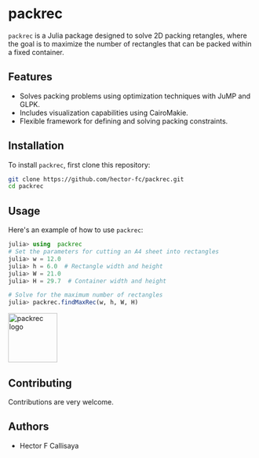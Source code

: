 
# packrec


`packrec` is a Julia package designed to solve 2D packing retangles, where the goal is to maximize the number of rectangles that can be packed within a fixed container.

## Features

- Solves packing problems using optimization techniques with JuMP and GLPK.
- Includes visualization capabilities using CairoMakie.
- Flexible framework for defining and solving packing constraints.

## Installation

To install `packrec`, first clone this repository:

```bash
git clone https://github.com/hector-fc/packrec.git
cd packrec
 ```

## Usage 

Here's an example of how to use `packrec`:

```julia 
julia> using  packrec
# Set the parameters for cutting an A4 sheet into rectangles
julia> w = 12.0
julia> h = 6.0  # Rectangle width and height
julia> W = 21.0 
julia> H = 29.7  # Container width and height

# Solve for the maximum number of rectangles
julia> packrec.findMaxRec(w, h, W, H)
```

<img src="https://cms.ufmt.br/files/galleries/109/FCHimg/packrec01.png" alt="packrec logo" width="100">


## Contributing   

Contributions are very welcome. 

## Authors

  * Hector F Callisaya  
  





